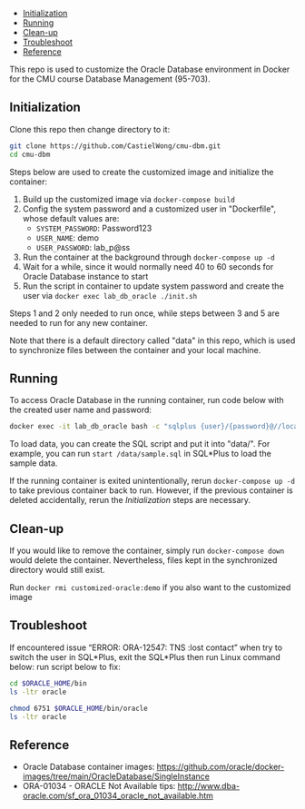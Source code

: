 
- [Initialization](#initialization)
- [Running](#running)
- [Clean-up](#clean-up)
- [Troubleshoot](#troubleshoot)
- [Reference](#reference)


This repo is used to customize the Oracle Database environment in Docker for the CMU course Database Management (95-703).

## Initialization

Clone this repo then change directory to it:

```sh
git clone https://github.com/CastielWong/cmu-dbm.git
cd cmu-dbm
```

Steps below are used to create the customized image and initialize the container:

1. Build up the customized image via `docker-compose build`
1. Config the system password and a customized user in "Dockerfile", whose default values are:
    - `SYSTEM_PASSWORD`: Password123
    - `USER_NAME`: demo
    - `USER_PASSWORD`: lab_p@ss 
1. Run the container at the background through `docker-compose up -d`
1. Wait for a while, since it would normally need 40 to 60 seconds for Oracle Database instance to start
1. Run the script in container to update system password and create the user via `docker exec lab_db_oracle ./init.sh`

Steps 1 and 2 only needed to run once, while steps between 3 and 5 are needed to run for any new container.

Note that there is a default directory called "data" in this repo, which is used to synchronize files between the container and your local machine.


## Running

To access Oracle Database in the running container, run code below with the created user name and password:

```sh
docker exec -it lab_db_oracle bash -c "sqlplus {user}/{password}@//localhost:1521/XE"
```

To load data, you can create the SQL script and put it into "data/". For example, you can run `start /data/sample.sql` in SQL\*Plus to load the sample data.

If the running container is exited unintentionally, rerun `docker-compose up -d` to take previous container back to run. However, if the previous container is deleted accidentally, rerun the _Initialization_ steps are necessary.


## Clean-up

If you would like to remove the container, simply run `docker-compose down` would delete the container. Nevertheless, files kept in the synchronized directory would still exist.

Run `docker rmi customized-oracle:demo` if you also want to the customized image


## Troubleshoot

If encountered issue “ERROR: ORA-12547: TNS :lost contact” when try to switch the user in SQL\*Plus, exit the SQL\*Plus then run Linux command below:
run script below to fix:

```sh
cd $ORACLE_HOME/bin
ls -ltr oracle

chmod 6751 $ORACLE_HOME/bin/oracle
ls -ltr oracle
```


## Reference
- Oracle Database container images: https://github.com/oracle/docker-images/tree/main/OracleDatabase/SingleInstance
- ORA-01034 - ORACLE Not Available tips: http://www.dba-oracle.com/sf_ora_01034_oracle_not_available.htm
